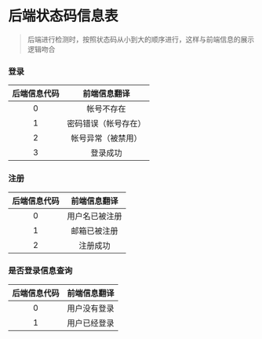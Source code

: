 # 后端状态码信息表

> 后端进行检测时，按照状态码从小到大的顺序进行，这样与前端信息的展示逻辑吻合

### 登录

| 后端信息代码 | 前端信息翻译 |
| :---: | :---: |
| 0 | 帐号不存在  |
| 1 | 密码错误（帐号存在）|
| 2 | 帐号异常（被禁用） |
| 3 | 登录成功 |

### 注册

| 后端信息代码 | 前端信息翻译 |
| :---: | :---: |
| 0 | 用户名已被注册 |
| 1 | 邮箱已被注册 |
| 2 | 注册成功 |

### 是否登录信息查询

| 后端信息代码 | 前端信息翻译 |
| :---: | :---: |
| 0 | 用户没有登录 |
| 1 | 用户已经登录 |
